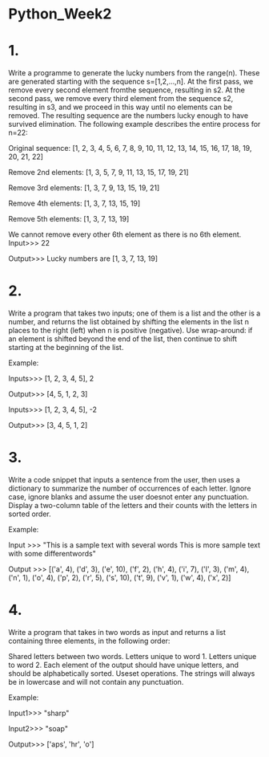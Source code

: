 # Python_Week2

# 1.
Write a programme to generate the lucky numbers from the range(n). These are generated starting with the sequence s=[1,2,...,n]. At the first pass, we remove every second element fromthe sequence, resulting in s2. At the second pass, we remove every third element from the sequence s2, resulting in s3, and we proceed in this way until no elements can be removed. The resulting sequence are the numbers lucky enough to have survived elimination.
The following example describes the entire process for n=22:

Original sequence: [1, 2, 3, 4, 5, 6, 7, 8, 9, 10, 11, 12, 13, 14, 15, 16, 17, 18, 19, 20, 21, 22]

Remove 2nd elements: [1, 3, 5, 7, 9, 11, 13, 15, 17, 19, 21] 

Remove 3rd elements: [1, 3, 7, 9, 13, 15, 19, 21] 

Remove 4th elements: [1, 3, 7, 13, 15, 19] 

Remove 5th elements: [1, 3, 7, 13, 19]

We cannot remove every other 6th element as there is no 6th element.
Input>>> 22 

Output>>> Lucky numbers are [1, 3, 7, 13, 19]

# 2.
Write a program that takes two inputs; one of them is a list and the other is a number, and returns the list obtained by shifting the elements in the list n places to the right (left) when n is positive (negative). Use wrap-around: if an element is shifted beyond the end of the list, then continue to shift starting at the beginning of the list.

Example:

Inputs>>> [1, 2, 3, 4, 5], 2

Output>>> [4, 5, 1, 2, 3] 

Inputs>>> [1, 2, 3, 4, 5], -2 

Output>>> [3, 4, 5, 1, 2]

# 3.
Write a code snippet that inputs a sentence from the user, then uses a dictionary to summarize the number of occurrences of each letter. Ignore case, ignore blanks and assume the user doesnot enter any punctuation. Display a two-column table of the letters and their counts with the letters in sorted order.

Example:

Input >>> "This is a sample text with several words This is more sample text with some differentwords" 

Output >>> [('a', 4), ('d', 3), ('e', 10), ('f', 2), ('h', 4), ('i', 7), ('l', 3), ('m', 4), ('n', 1), ('o', 4), ('p', 2), ('r', 5), ('s', 10), ('t', 9), ('v', 1), ('w', 4), ('x', 2)] 

# 4.
Write a program that takes in two words as input and returns a list containing three elements, in the following order:

Shared letters between two words.
Letters unique to word 1.
Letters unique to word 2.
Each element of the output should have unique letters, and should be alphabetically sorted. Useset operations. The strings will always be in lowercase and will not contain any punctuation.

Example:

Input1>>> "sharp" 

Input2>>> "soap"

Output>>> ['aps', 'hr', 'o']

